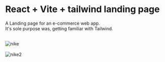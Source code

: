 # React + Vite + tailwind landing page<br /> 

A Landing page for an e-commerce web app. <br /> 
It's sole purpose was, getting familiar with Tailwind.<br /><br />

![nike](https://github.com/Noud63/landingpage-tailwind/assets/38325801/05ff0343-d2e4-4165-8fdd-82b00c041c00)<br /><br />
![nike2](https://github.com/Noud63/landingpage-tailwind/assets/38325801/a2df51de-6f04-4711-a225-85735875df40)<br /><br />
